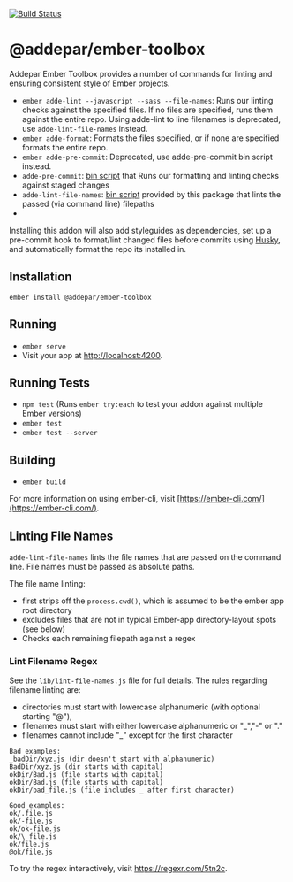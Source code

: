 [![Build Status](https://travis-ci.org/Addepar/addepar-ember-toolbox.svg?branch=master)](https://travis-ci.org/Addepar/addepar-ember-toolbox)

# @addepar/ember-toolbox

Addepar Ember Toolbox provides a number of commands for linting and ensuring
consistent style of Ember projects.

- `ember adde-lint --javascript --sass --file-names`: Runs our linting checks against
  the specified files. If no files are specified, runs them against the entire repo. Using adde-lint to line filenames is deprecated, use `adde-lint-file-names` instead.
- `ember adde-format`: Formats the files specified, or if none are specified formats
  the entire repo.
- `ember adde-pre-commit`: Deprecated, use adde-pre-commit bin script instead.
- `adde-pre-commit`: [bin script](https://docs.npmjs.com/cli/v7/configuring-npm/package-json#bin) that Runs our formatting and linting checks against staged
  changes
- `adde-lint-file-names`: [bin script](https://docs.npmjs.com/cli/v7/configuring-npm/package-json#bin) provided by this package that lints the passed (via command line) filepaths
-

Installing this addon will also add styleguides as dependencies, set up a pre-commit
hook to format/lint changed files before commits using [Husky](https://github.com/typicode/husky/),
and automatically format the repo its installed in.

## Installation

```
ember install @addepar/ember-toolbox
```

## Running

- `ember serve`
- Visit your app at [http://localhost:4200](http://localhost:4200).

## Running Tests

- `npm test` (Runs `ember try:each` to test your addon against multiple Ember versions)
- `ember test`
- `ember test --server`

## Building

- `ember build`

For more information on using ember-cli, visit [https://ember-cli.com/](https://ember-cli.com/).

## Linting File Names

`adde-lint-file-names` lints the file names that are passed on the command line. File names must be passed as absolute paths.

The file name linting:

- first strips off the `process.cwd()`, which is assumed to be the ember app root directory
- excludes files that are not in typical Ember-app directory-layout spots (see below)
- Checks each remaining filepath against a regex

### Lint Filename Regex

See the `lib/lint-file-names.js` file for full details.
The rules regarding filename linting are:

- directories must start with lowercase alphanumeric (with optional starting "@"),
- filenames must start with either lowercase alphanumeric or "\_","-" or "."
- filenames cannot include "\_" except for the first character

```
Bad examples:
_badDir/xyz.js (dir doesn't start with alphanumeric)
BadDir/xyz.js (dir starts with capital)
okDir/Bad.js (file starts with capital)
okDir/Bad.js (file starts with capital)
okDir/bad_file.js (file includes _ after first character)
```

```
Good examples:
ok/.file.js
ok/-file.js
ok/ok-file.js
ok/\_file.js
ok/file.js
@ok/file.js
```

To try the regex interactively, visit https://regexr.com/5tn2c.
